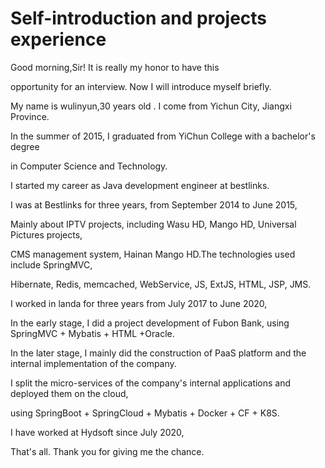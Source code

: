 #   Self-introduction and projects experience
  
  Good morning,Sir!  It is really my honor to have this

opportunity for an interview. Now I will introduce myself briefly.

My name is wulinyun,30 years old . I come from Yichun City, Jiangxi Province. 

In the summer of 2015, I graduated from YiChun College with a bachelor's degree

in Computer Science and Technology.

   I started my career as Java development engineer at bestlinks.

I was at Bestlinks for three years, from September 2014 to June 2015,

Mainly about IPTV projects, including Wasu HD, Mango HD, Universal Pictures projects,

CMS management system, Hainan Mango HD.The technologies used include SpringMVC, 

Hibernate, Redis, memcached, WebService, JS, ExtJS, HTML, JSP, JMS.

   I worked in landa for three years from July 2017 to June 2020,

In the early stage, I did a project development of Fubon Bank, using SpringMVC + Mybatis + HTML +Oracle.

In the later stage, I mainly did the construction of PaaS platform and the internal implementation of the company. 

I split the micro-services of the company's internal applications and deployed them on the cloud, 

using SpringBoot + SpringCloud + Mybatis + Docker + CF + K8S.

   I have worked at Hydsoft since July 2020,

  


  
  
  That's all. Thank you for giving me the chance.

